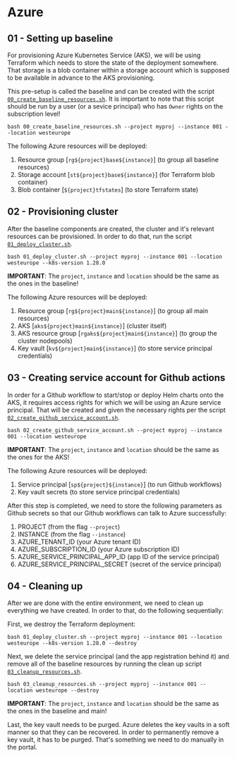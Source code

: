# Azure

## 01 - Setting up baseline

For provisioning Azure Kubernetes Service (AKS), we will be using Terraform which needs to store the state of the deployment somewhere. That storage is a blob container within a storage account which is supposed to be available in advance to the AKS provisioning.

This pre-setup is called the baseline and can be created with the script [`00_create_baseline_resources.sh`](/infra/cluster/azure/scripts/00_create_baseline_resources.sh). It is important to note that this script should be run by a user (or a sevice principal) who has `Owner` rights on the subscription level!

```shell
bash 00_create_baseline_resources.sh --project myproj --instance 001 --location westeurope
```

The following Azure resources will be deployed:

1. Resource group [`rg${project}base${instance}`] (to group all baseline resources)
2. Storage account [`st${project}base${instance}`] (for Terraform blob container)
3. Blob container [`${project}tfstates`] (to store Terraform state)

## 02 - Provisioning cluster

After the baseline components are created, the cluster and it's relevant resources can be provisioned. In order to do that, run the script [`01_deploy_cluster.sh`](/infra/cluster/azure/scripts/01_deploy_cluster.sh).

```shell
bash 01_deploy_cluster.sh --project myproj --instance 001 --location westeurope --k8s-version 1.28.0
```

**IMPORTANT**: The `project`, `instance` and `location` should be the same as the ones in the baseline!

The following Azure resources will be deployed:

1. Resource group [`rg${project}main${instance}`] (to group all main resources)
2. AKS [`aks${project}main${instance}`] (cluster itself)
3. AKS resource group [`rgaks${project}main${instance}`] (to group the cluster nodepools)
4. Key vault [`kv${project}main${instance}`] (to store service principal credentials)

## 03 - Creating service account for Github actions

In order for a Github workflow to start/stop or deploy Helm charts onto the AKS, it requires access rights for which we will be using an Azure service principal. That will be created and given the necessary rights per the script [`02_create_github_service_account.sh`](/infra/cluster/azure/scripts/02_create_github_service_account.sh).

```shell
bash 02_create_github_service_account.sh --project myproj --instance 001 --location westeurope
```

**IMPORTANT**: The `project`, `instance` and `location` should be the same as the ones for the AKS!

The following Azure resources will be deployed:

1. Service principal [`sp${project}${instance}`] (to run Github workflows)
2. Key vault secrets (to store service principal credentials)

After this step is completed, we need to store the following parameters as Github secrets so that our Github workflows can talk to Azure successfully:

1. PROJECT (from the flag `--project`)
2. INSTANCE (from the flag `--instance`)
3. AZURE_TENANT_ID (your Azure tenant ID)
4. AZURE_SUBSCRIPTION_ID (your Azure subscription ID)
5. AZURE_SERVICE_PRINCIPAL_APP_ID (app ID of the service principal)
6. AZURE_SERVICE_PRINCIPAL_SECRET (secret of the service principal)

## 04 - Cleaning up

After we are done with the entire environment, we need to clean up everything we have created. In order to that, do the following sequentially:

First, we destroy the Terraform deployment:

```shell
bash 01_deploy_cluster.sh --project myproj --instance 001 --location westeurope --k8s-version 1.28.0 --destroy
```

Next, we delete the service principal (and the app registration behind it) and remove all of the baseline resources by running the clean up script [`03_cleanup_resources.sh`](/infra/cluster/azure/scripts/03_cleanup_resources.sh).

```shell
bash 03_cleanup_resources.sh --project myproj --instance 001 --location westeurope --destroy
```

**IMPORTANT**: The `project`, `instance` and `location` should be the same as the ones in the baseline and main!

Last, the key vault needs to be purged. Azure deletes the key vaults in a soft manner so that they can be recovered. In order to permanently remove a key vault, it has to be purged. That's something we need to do manually in the portal.
